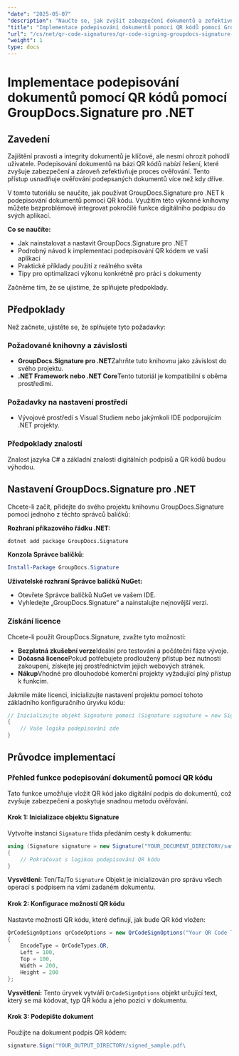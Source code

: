 ```yaml
---
"date": "2025-05-07"
"description": "Naučte se, jak zvýšit zabezpečení dokumentů a zefektivnit ověřování pomocí podepisování QR kódem pomocí GroupDocs.Signature pro .NET. Postupujte podle tohoto podrobného návodu."
"title": "Implementace podepisování dokumentů pomocí QR kódů pomocí GroupDocs.Signature pro .NET"
"url": "/cs/net/qr-code-signatures/qr-code-signing-groupdocs-signature-dotnet/"
"weight": 1
type: docs
---
```

# Implementace podepisování dokumentů pomocí QR kódů pomocí GroupDocs.Signature pro .NET

## Zavedení

Zajištění pravosti a integrity dokumentů je klíčové, ale nesmí ohrozit pohodlí uživatele. Podepisování dokumentů na bázi QR kódů nabízí řešení, které zvyšuje zabezpečení a zároveň zefektivňuje proces ověřování. Tento přístup usnadňuje ověřování podepsaných dokumentů více než kdy dříve.

V tomto tutoriálu se naučíte, jak používat GroupDocs.Signature pro .NET k podepisování dokumentů pomocí QR kódu. Využitím této výkonné knihovny můžete bezproblémově integrovat pokročilé funkce digitálního podpisu do svých aplikací.

**Co se naučíte:**
- Jak nainstalovat a nastavit GroupDocs.Signature pro .NET
- Podrobný návod k implementaci podepisování QR kódem ve vaší aplikaci
- Praktické příklady použití z reálného světa
- Tipy pro optimalizaci výkonu konkrétně pro práci s dokumenty

Začněme tím, že se ujistíme, že splňujete předpoklady.

## Předpoklady

Než začnete, ujistěte se, že splňujete tyto požadavky:

### Požadované knihovny a závislosti

- **GroupDocs.Signature pro .NET**Zahrňte tuto knihovnu jako závislost do svého projektu.
- **.NET Framework nebo .NET Core**Tento tutoriál je kompatibilní s oběma prostředími.

### Požadavky na nastavení prostředí

- Vývojové prostředí s Visual Studiem nebo jakýmkoli IDE podporujícím .NET projekty.

### Předpoklady znalostí

Znalost jazyka C# a základní znalosti digitálních podpisů a QR kódů budou výhodou.

## Nastavení GroupDocs.Signature pro .NET

Chcete-li začít, přidejte do svého projektu knihovnu GroupDocs.Signature pomocí jednoho z těchto správců balíčků:

**Rozhraní příkazového řádku .NET:**
```bash
dotnet add package GroupDocs.Signature
```

**Konzola Správce balíčků:**
```powershell
Install-Package GroupDocs.Signature
```

**Uživatelské rozhraní Správce balíčků NuGet:**
- Otevřete Správce balíčků NuGet ve vašem IDE.
- Vyhledejte „GroupDocs.Signature“ a nainstalujte nejnovější verzi.

### Získání licence

Chcete-li použít GroupDocs.Signature, zvažte tyto možnosti:

- **Bezplatná zkušební verze**Ideální pro testování a počáteční fáze vývoje.
- **Dočasná licence**Pokud potřebujete prodloužený přístup bez nutnosti zakoupení, získejte jej prostřednictvím jejich webových stránek.
- **Nákup**Vhodné pro dlouhodobé komerční projekty vyžadující plný přístup k funkcím.

Jakmile máte licenci, inicializujte nastavení projektu pomocí tohoto základního konfiguračního úryvku kódu:

```csharp
// Inicializujte objekt Signature pomocí (Signature signature = new Signature("sample.pdf"))
{
    // Vaše logika podepisování zde
}
```

## Průvodce implementací

### Přehled funkce podepisování dokumentů pomocí QR kódu

Tato funkce umožňuje vložit QR kód jako digitální podpis do dokumentů, což zvyšuje zabezpečení a poskytuje snadnou metodu ověřování.

#### Krok 1: Inicializace objektu Signature

Vytvořte instanci `Signature` třída předáním cesty k dokumentu:

```csharp
using (Signature signature = new Signature("YOUR_DOCUMENT_DIRECTORY/sample.pdf"))
{
    // Pokračovat s logikou podepisování QR kódu
}
```
**Vysvětlení:** Ten/Ta/To `Signature` Objekt je inicializován pro správu všech operací s podpisem na vámi zadaném dokumentu.

#### Krok 2: Konfigurace možností QR kódu

Nastavte možnosti QR kódu, které definují, jak bude QR kód vložen:

```csharp
QrCodeSignOptions qrCodeOptions = new QrCodeSignOptions("Your QR Code Text")
{
    EncodeType = QrCodeTypes.QR,
    Left = 100,
    Top = 100,
    Width = 200,
    Height = 200
};
```
**Vysvětlení:** Tento úryvek vytváří `QrCodeSignOptions` objekt určující text, který se má kódovat, typ QR kódu a jeho pozici v dokumentu.

#### Krok 3: Podepište dokument

Použijte na dokument podpis QR kódem:

```csharp
signature.Sign("YOUR_OUTPUT_DIRECTORY/signed_sample.pdf\